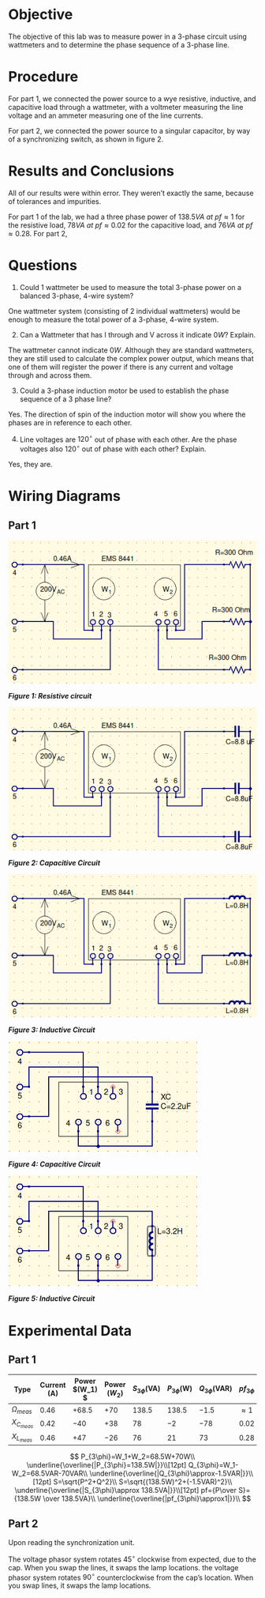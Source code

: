 # Objective

The objective of this lab was to measure power in a 3-phase circuit using wattmeters and to determine the phase sequence of a 3-phase line.

# Procedure

For part 1, we connected the power source to a wye resistive, inductive, and capacitive load through a wattmeter, with a voltmeter measuring the line voltage and an ammeter measuring one of the line currents. 

For part 2, we connected the power source to a singular capacitor, by way of a synchronizing switch, as shown in figure 2. 



# Results and Conclusions

All of our results were within error. They weren’t exactly the same, because of tolerances and impurities.

For part 1 of the lab, we had a three phase power of $138.5VA \ at\ pf\approx1$ for the resistive load, $78VA\ at\ pf\approx0.02$ for the capacitive load, and $76VA\ at\ pf\approx0.28$. For part 2,  

# Questions

1. Could 1 wattmeter be used to measure the total 3-phase power on a balanced 3-phase, 4-wire system?

One wattmeter system (consisting of 2 individual wattmeters) would be enough to measure the total power of a 3-phase, 4-wire system.

2. Can a Wattmeter that has I through and V across it indicate $0W$? Explain.

The wattmeter cannot indicate $0W$. Although they are standard wattmeters, they are still used to calculate the complex power output, which means that one of them will register the power if there is any current and voltage through and across them.

3. Could a 3-phase induction motor be used to establish the phase sequence of a 3 phase line?

Yes. The direction of spin of the induction motor will show you where the phases are in reference to each other.

4. Line voltages are $120^\circ$ out of phase with each other. Are the phase voltages also $120^\circ$ out of phase with each other? Explain.

Yes, they are. 



# Wiring Diagrams

## Part 1

![resistiveWye](lab2.assets/resistiveWye.png)

***Figure 1: Resistive circuit***

![capacitiveWye](lab2.assets/capacitiveWye.png)

***Figure 2: Capacitive Circuit***

![inductiveWye](lab2.assets/inductiveWye.png)

***Figure 3: Inductive Circuit***

![syncCap](lab2.assets/syncCap.png)

***Figure 4: Capacitive Circuit***

![syncInductor](lab2.assets/syncInductor.png)

***Figure 5: Inductive Circuit***

# Experimental Data

## Part 1

| Type            | Current (A) | Power  $(W_1) $ | Power $(W_2)$ | $S_{3\phi}$(VA) | $P_{3\phi}$(W) | $Q_{3\phi}$(VAR) | $pf_{3\phi}$ |
| --------------- | ----------- | --------------- | ------------- | --------------- | -------------- | ---------------- | ------------ |
| $\Omega_{meas}$ | 0.46        | $+68.5$         | $+70$         | $138.5$         | $138.5$        | $-1.5$           | $\approx1$   |
| $X_{C_{meas}}$  | 0.42        | $-40$           | $+38$         | $78$            | $-2$           | $-78$            | $0.02$       |
| $X_{L_{meas}}$  | 0.46        | $+47$           | $-26$         | $76$            | $21$           | $73$             | $0.28$       |

$$
P_{3\phi}=W_1+W_2=68.5W+70W\\
\underline{\overline{|P_{3\phi}=138.5W|}}\\[12pt]
Q_{3\phi}=W_1-W_2=68.5VAR-70VAR\\
\underline{\overline{|Q_{3\phi}\approx-1.5VAR|}}\\[12pt]
S=\sqrt{P^2+Q^2}\\
S=\sqrt{(138.5W)^2+(-1.5VAR)^2}\\
\underline{\overline{|S_{3\phi}\approx 138.5VA|}}\\[12pt]
pf={P\over S}={138.5W \over 138.5VA}\\
\underline{\overline{|pf_{3\phi}\approx1|}}\\
$$



## Part 2

Upon reading the synchronization unit.



The voltage phasor system rotates $45^\circ$ clockwise from expected, due to the cap. When you swap the lines, it swaps the lamp locations. the voltage phasor system rotates $90^\circ$ counterclockwise from the cap’s location. When you swap lines, it swaps the lamp locations.